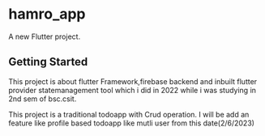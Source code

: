 # hamro_app

A new Flutter project.

## Getting Started

This project is about flutter Framework,firebase backend and inbuilt flutter provider statemanagement tool which i
did in 2022 while i was studying in 2nd sem of bsc.csit.

This project is a traditional todoapp with Crud operation.
I will be add an feature like profile based todoapp like mutli user from this date(2/6/2023)
